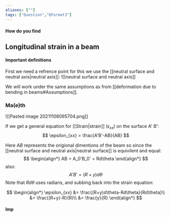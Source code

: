 ```yaml
---
aliases: [""]
tags: ["Question","QFormat3"]
---
```


#### How do you find
## Longitudinal strain in a beam
#### Important definitions
First we need a refrence point for this we use the [[neutral surface and neutral axis|neutral axis]]:
![[neutral surface and neutral axis]]

We will work under the same assumptions as from [[deformation due to bending in beams#Assumptions]].

### Ma(e)th
![[Pasted image 20211108095704.png]]

If we get a general equation for [[Strain|strain]] ($\epsilon_{xx}$) on the surface A' B':
$$ \epsilon_{xx} = \frac{A'B'-AB}{AB} $$

Here $AB$ represents the origional dimentions of the beam so since the [[neutral surface and neutral axis|neutral surface]] is equivilent and equal:
$$ \begin{align*}
AB = A_0'B_0' = Rd\theta
\end{align*} $$
also:
$$ A'B' = (R+y)d\theta $$
Note that $Rd\theta$ uses radians, and subbing back into the strain equation:

$$ \begin{align*}
\epsilon_{xx} &= \frac{(R+y)d\theta-Rd\theta}{Rd\theta}\\
&= \frac{(R+y)-R}{R}\\
&= \frac{y}{R}
\end{align*} $$

#### Imp